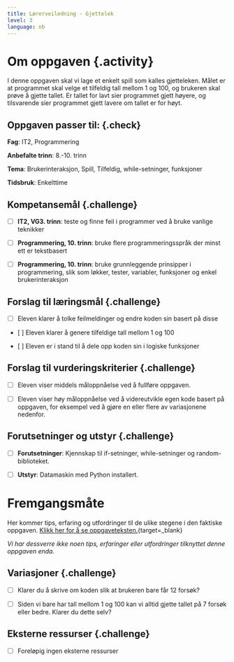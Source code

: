 ```yaml
---
title: Lærerveiledning - Gjettelek
level: 3
language: nb
---
```



# Om oppgaven {.activity}

I denne oppgaven skal vi lage et enkelt spill som kalles gjetteleken. Målet er at programmet skal velge et tilfeldig tall mellom 1 og 100, og brukeren skal prøve å gjette tallet. Er tallet for lavt sier programmet gjett høyere, og tilsvarende sier programmet gjett lavere om tallet er for høyt. 


## Oppgaven passer til: {.check}

 __Fag__: IT2, Programmering

 __Anbefalte trinn__: 8.-10. trinn 

 __Tema__: Brukerinteraksjon, Spill, Tilfeldig, while-setninger, funksjoner

 __Tidsbruk__: Enkelttime


## Kompetansemål {.challenge}

 - [ ] __IT2, VG3. trinn__: teste og finne feil i programmer ved å bruke vanlige teknikker

 - [ ] __Programmering, 10. trinn__: bruke flere programmeringsspråk der minst ett er tekstbasert
 
 - [ ] __Programmering, 10. trinn__: bruke grunnleggende prinsipper i programmering, slik som løkker, tester, variabler, funksjoner og enkel brukerinteraksjon


## Forslag til læringsmål {.challenge}

 - [ ] Eleven klarer å tolke feilmeldinger og endre koden sin basert på disse

 - [ ] Eleven klarer å genere tilfeldige tall mellom 1 og 100 

 - [ ] Eleven er i stand til å dele opp koden sin i logiske funksjoner 


## Forslag til vurderingskriterier {.challenge}

- [ ] Eleven viser middels måloppnåelse ved å fullføre oppgaven.

- [ ] Eleven viser høy måloppnåelse ved å videreutvikle egen kode basert på oppgaven, for eksempel ved å gjøre en eller flere av variasjonene nedenfor.
 

## Forutsetninger og utstyr {.challenge}

 - [ ]  __Forutsetninger__: Kjennskap til if-setninger, while-setninger og random-biblioteket.

 - [ ]  __Utstyr__: Datamaskin med Python installert.


# Fremgangsmåte

 Her kommer tips, erfaring og utfordringer til de ulike stegene i den faktiske oppgaven. [Klikk her for å se oppgaveteksten.](../gjettelek/gjettelek.html){target=_blank}

_Vi har dessverre ikke noen tips, erfaringer eller utfordringer tilknyttet denne oppgaven enda._


## Variasjoner {.challenge}

- [ ] Klarer du å skrive om koden slik at brukeren bare får 12 forsøk? 

- [ ] Siden vi bare har tall mellom 1 og 100 kan vi alltid gjette tallet på 7 forsøk eller bedre. Klarer du dette selv?


## Eksterne ressurser {.challenge}

- [ ] Foreløpig ingen eksterne ressurser 

